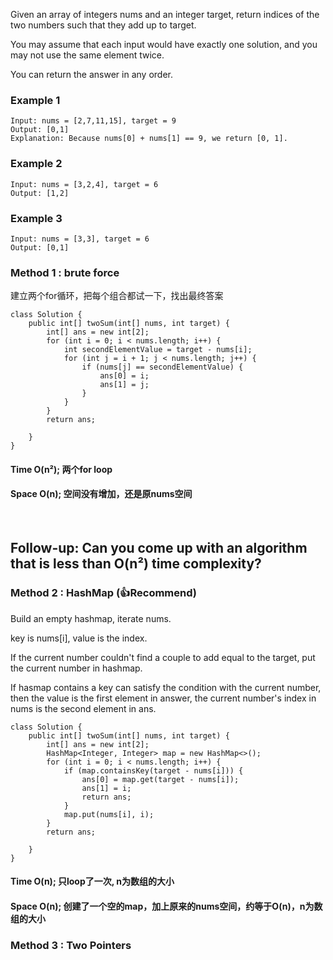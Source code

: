 <p>Given an array of integers nums and an integer target, return indices of the two numbers such that they add up to target.</p>

<p>You may assume that each input would have exactly one solution, and you may not use the same element twice.</p>

<p>You can return the answer in any order.</p>

### Example 1

```
Input: nums = [2,7,11,15], target = 9
Output: [0,1]
Explanation: Because nums[0] + nums[1] == 9, we return [0, 1].
```
### Example 2
```
Input: nums = [3,2,4], target = 6
Output: [1,2]
```
### Example 3
```
Input: nums = [3,3], target = 6
Output: [0,1]
```
### Method 1 : brute force
<p>建立两个for循环，把每个组合都试一下，找出最终答案</p>

```
class Solution {
    public int[] twoSum(int[] nums, int target) {
        int[] ans = new int[2];
        for (int i = 0; i < nums.length; i++) {
            int secondElementValue = target - nums[i];
            for (int j = i + 1; j < nums.length; j++) {
                if (nums[j] == secondElementValue) {
                    ans[0] = i;
                    ans[1] = j;
                }
            }
        }
        return ans;
        
    }
}

```
#### Time O(n²); 两个for loop
#### Space O(n); 空间没有增加，还是原nums空间

<br>

## Follow-up: Can you come up with an algorithm that is less than O(n²) time complexity?

### Method 2 : HashMap (:+1:Recommend)
<p>Build an empty hashmap, iterate nums.</p>
<p>key is nums[i], value is the index.</p>
<p>If the current number couldn't find a couple to add equal to the target, put the current number in hashmap.</p>
<p>If hasmap contains a key can satisfy the condition with the current number, then the value is the first element in answer, the current number's index in nums is the second element in ans. </p>

```
class Solution {
    public int[] twoSum(int[] nums, int target) {
        int[] ans = new int[2];
        HashMap<Integer, Integer> map = new HashMap<>();
        for (int i = 0; i < nums.length; i++) {
            if (map.containsKey(target - nums[i])) {
                ans[0] = map.get(target - nums[i]);
                ans[1] = i;
                return ans;
            }
            map.put(nums[i], i);
        }
        return ans;
        
    }
}

```
#### Time O(n); 只loop了一次, n为数组的大小
#### Space O(n); 创建了一个空的map，加上原来的nums空间，约等于O(n)，n为数组的大小

### Method 3 : Two Pointers
<p></p>
<p></p>
<p></p>
<p></p>
<p></p>
<p></p>

